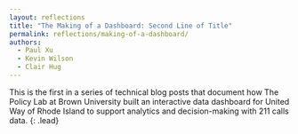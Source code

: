 ```yaml
---
layout: reflections
title: "The Making of a Dashboard: Second Line of Title"
permalink: reflections/making-of-a-dashboard/
authors:
  - Paul Xu
  - Kevin Wilson
  - Clair Hug
---
```


This is the first in a series of technical blog posts that document how The Policy Lab at Brown University built an interactive data dashboard for United Way of Rhode Island to support analytics and decision-making with 211 calls data.
{: .lead}
